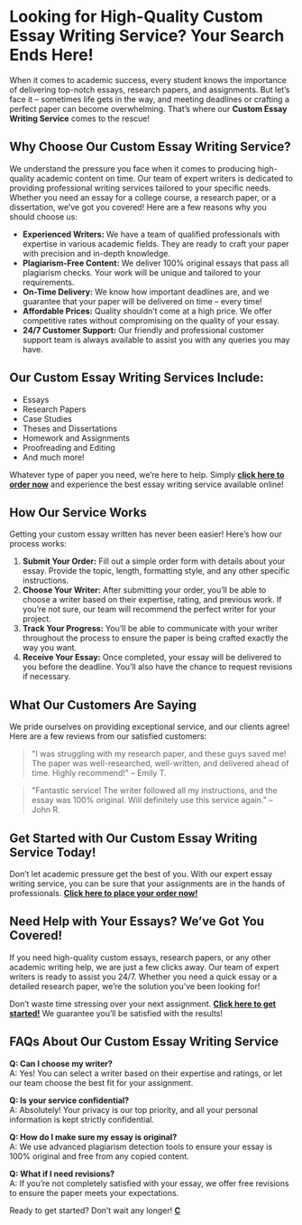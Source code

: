# Looking for High-Quality Custom Essay Writing Service? Your Search Ends Here!

When it comes to academic success, every student knows the importance of delivering top-notch essays, research papers, and assignments. But let’s face it – sometimes life gets in the way, and meeting deadlines or crafting a perfect paper can become overwhelming. That’s where our **Custom Essay Writing Service** comes to the rescue!

## Why Choose Our Custom Essay Writing Service?

We understand the pressure you face when it comes to producing high-quality academic content on time. Our team of expert writers is dedicated to providing professional writing services tailored to your specific needs. Whether you need an essay for a college course, a research paper, or a dissertation, we’ve got you covered! Here are a few reasons why you should choose us:

- **Experienced Writers:** We have a team of qualified professionals with expertise in various academic fields. They are ready to craft your paper with precision and in-depth knowledge.
- **Plagiarism-Free Content:** We deliver 100% original essays that pass all plagiarism checks. Your work will be unique and tailored to your requirements.
- **On-Time Delivery:** We know how important deadlines are, and we guarantee that your paper will be delivered on time – every time!
- **Affordable Prices:** Quality shouldn’t come at a high price. We offer competitive rates without compromising on the quality of your essay.
- **24/7 Customer Support:** Our friendly and professional customer support team is always available to assist you with any queries you may have.

## Our Custom Essay Writing Services Include:

- Essays
- Research Papers
- Case Studies
- Theses and Dissertations
- Homework and Assignments
- Proofreading and Editing
- And much more!

Whatever type of paper you need, we’re here to help. Simply [**click here to order now**](https://tinyurl.com/topessay?keyword=custom+essay+writing+service) and experience the best essay writing service available online!

## How Our Service Works

Getting your custom essay written has never been easier! Here’s how our process works:

1. **Submit Your Order:** Fill out a simple order form with details about your essay. Provide the topic, length, formatting style, and any other specific instructions.
2. **Choose Your Writer:** After submitting your order, you’ll be able to choose a writer based on their expertise, rating, and previous work. If you’re not sure, our team will recommend the perfect writer for your project.
3. **Track Your Progress:** You’ll be able to communicate with your writer throughout the process to ensure the paper is being crafted exactly the way you want.
4. **Receive Your Essay:** Once completed, your essay will be delivered to you before the deadline. You’ll also have the chance to request revisions if necessary.

## What Our Customers Are Saying

We pride ourselves on providing exceptional service, and our clients agree! Here are a few reviews from our satisfied customers:

> "I was struggling with my research paper, and these guys saved me! The paper was well-researched, well-written, and delivered ahead of time. Highly recommend!" – Emily T.

> "Fantastic service! The writer followed all my instructions, and the essay was 100% original. Will definitely use this service again." – John R.

## Get Started with Our Custom Essay Writing Service Today!

Don’t let academic pressure get the best of you. With our expert essay writing service, you can be sure that your assignments are in the hands of professionals. [**Click here to place your order now!**](https://tinyurl.com/topessay?keyword=custom+essay+writing+service)

## Need Help with Your Essays? We’ve Got You Covered!

If you need high-quality custom essays, research papers, or any other academic writing help, we are just a few clicks away. Our team of expert writers is ready to assist you 24/7. Whether you need a quick essay or a detailed research paper, we’re the solution you’ve been looking for!

Don’t waste time stressing over your next assignment. [**Click here to get started!**](https://tinyurl.com/topessay?keyword=custom+essay+writing+service) We guarantee you’ll be satisfied with the results!

## FAQs About Our Custom Essay Writing Service

**Q: Can I choose my writer?**  
A: Yes! You can select a writer based on their expertise and ratings, or let our team choose the best fit for your assignment.

**Q: Is your service confidential?**  
A: Absolutely! Your privacy is our top priority, and all your personal information is kept strictly confidential.

**Q: How do I make sure my essay is original?**  
A: We use advanced plagiarism detection tools to ensure your essay is 100% original and free from any copied content.

**Q: What if I need revisions?**  
A: If you’re not completely satisfied with your essay, we offer free revisions to ensure the paper meets your expectations.

Ready to get started? Don’t wait any longer! [**C**](https://tinyurl.com/topessay?keyword=custom+essay+writing+service)
